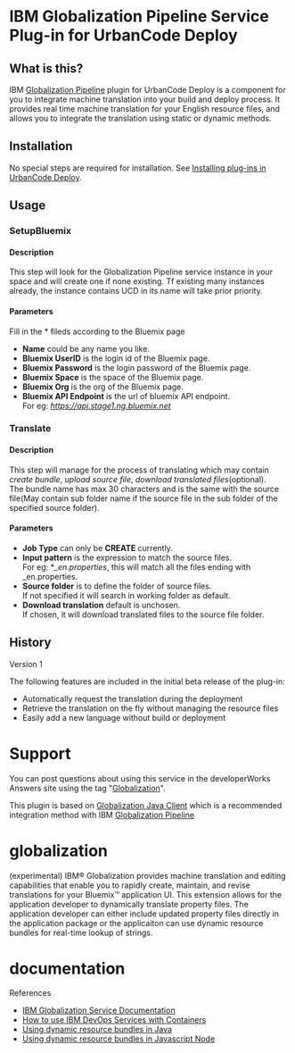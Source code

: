 
IBM Globalization Pipeline Service Plug-in for UrbanCode Deploy
===



<!--
/*    
 * Copyright IBM Corp. 2015
 *
 * Licensed under the Apache License, Version 2.0 (the "License");
 * you may not use this file except in compliance with the License.
 * You may obtain a copy of the License at
 *
 * http://www.apache.org/licenses/LICENSE-2.0
 *
 * Unless required by applicable law or agreed to in writing, software
 * distributed under the License is distributed on an "AS IS" BASIS,
 * WITHOUT WARRANTIES OR CONDITIONS OF ANY KIND, either express or implied.
 * See the License for the specific language governing permissions and
 * limitations under the License.
 */
-->


## What is this?

IBM [Globalization Pipeline](https://www.ng.bluemix.net/docs/#services/GlobalizationPipeline/index.html#globalization) plugin for UrbanCode Deploy is a component for you to integrate machine translation into your build and deploy process. It provides real time machine translation for your English resource files, and allows you to integrate the translation using static or dynamic methods. 


## Installation

No special steps are required for installation. See [Installing plug-ins in UrbanCode Deploy](https://developer.ibm.com/urbancode/docs/installing-plugins-ucd/).

## Usage

### SetupBluemix 

#### Description

This step will look for the Globalization Pipeline service instance in your space and will create one if none existing. 
Tf existing many instances already, the instance contains UCD in its name will take prior priority.

#### Parameters

Fill in the * fileds according to the Bluemix page

* **Name** could be any name you like.
* **Bluemix UserID** is the login id of the Bluemix page.
* **Bluemix Password** is the login password of the Bluemix page.
* **Bluemix Space** is the space of the Bluemix page.
* **Bluemix Org** is the org of the Bluemix page.
* **Bluemix API Endpoint** is the url of bluemix API endpoint.  
   For eg: *https://api.stage1.ng.bluemix.net*

### Translate 

#### Description

This step will manage for the process of translating which may contain *create bundle*, *upload source file*, *download translated files*(optional).  
The bundle name has max 30 characters and is the same with the source file(May contain sub folder name if the source file in the sub folder of the specified source folder).

#### Parameters

* **Job Type** can only be **CREATE** currently.
* **Input pattern** is the expression to match the source files.  
   For eg: **_en.properties*, this will match all the files ending with _en.properties.
* **Source folder** is to define the folder of source files.   
   If not specified it will search in working folder as default.
* **Download translation** default is unchosen.  
   If chosen, it will download translated files to the source file folder.

## History

Version 1

The following features are included in the initial beta release of the plug-in:

* Automatically request the translation during the deployment
* Retrieve the translation on the fly without managing the resource files
* Easily add a new language without build or deployment


Support
===
You can post questions about using this service in the developerWorks Answers site
using the tag "[Globalization](https://developer.ibm.com/answers/topics/globalization/)".

This plugin is based on [Globalization Java Client](https://github.com/IBM-Bluemix/gp-java-client) which is a recommended integration method with IBM [Globalization Pipeline](https://www.ng.bluemix.net/docs/#services/GlobalizationPipeline/index.html#globalization)






# globalization
(experimental) IBM® Globalization provides machine translation and editing capabilities that enable you to rapidly create, maintain, and revise translations for your Bluemix™ application UI.  This extension allows for the application developer to dynamically translate property files.  The application developer can either include updated property files directly in the application package or the applicaiton can use dynamic resource bundles for real-time lookup of strings. 


# documentation 


References 
* [IBM Globalization Service Documentation](https://www.ng.bluemix.net/docs/#services/Globalization/index.html#globalization)
* [How to use IBM DevOps Services with Containers](https://developer.ibm.com/bluemix/docs/set-up-continuous-delivery-ibm-containers/)
* [Using dynamic resource bundles in Java](https://github.com/IBM-Bluemix/gaas-java-client)
* [Using dynamic resource bundles in Javascript Node](https://github.com/IBM-Bluemix/gaas-js-client)